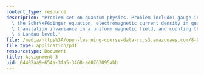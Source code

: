 ```yaml
---
content_type: resource
description: "Problem set on quantum physics. Problem include: gauge invariance and\
  \ the Schr\xF6dinger equation, electromagnetic current density in quantum mechanics,\
  \ translation invariance in a uniform magnetic field, and counting the states in\
  \ a Landau level."
file: /media/https%3A/open-learning-course-data-rc.s3.amazonaws.com/8-06-quantum-physics-iii-spring-2005/64402aa9654a3fa53468ad0763095abb_ps3.pdf
file_type: application/pdf
resourcetype: Document
title: Assignment 3
uid: 64402aa9-654a-3fa5-3468-ad0763095abb
---
```

